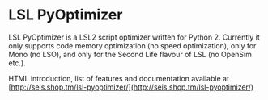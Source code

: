 # LSL PyOptimizer

LSL PyOptimizer is a LSL2 script optimizer written for Python 2. Currently it only supports code memory optimization (no speed optimization), only for Mono (no LSO), and only for the Second Life flavour of LSL (no OpenSim etc.).

HTML introduction, list of features and documentation available at [http://seis.shop.tm/lsl-pyoptimizer/](http://seis.shop.tm/lsl-pyoptimizer/)
